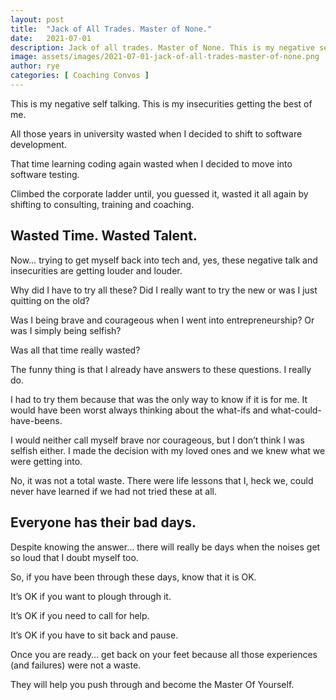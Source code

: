 ```yaml
---
layout: post
title:  "Jack of All Trades. Master of None."
date:   2021-07-01
description: Jack of all trades. Master of None. This is my negative self talking. This is my insecurities getting the best of me. All those years...
image: assets/images/2021-07-01-jack-of-all-trades-master-of-none.png
author: rye
categories: [ Coaching Convos ]
---
```


This is my negative self talking. This is my insecurities getting the best of me.

All those years in university wasted when I decided to shift to software development.

That time learning coding again wasted when I decided to move into software testing.

Climbed the corporate ladder until, you guessed it, wasted it all again by shifting to consulting, training and coaching.

## Wasted Time. Wasted Talent.

Now… trying to get myself back into tech and, yes, these negative talk and insecurities are getting louder and louder.

Why did I have to try all these? Did I really want to try the new or was I just quitting on the old?

Was I being brave and courageous when I went into entrepreneurship? Or was I simply being selfish?

Was all that time really wasted?

The funny thing is that I already have answers to these questions. I really do.

I had to try them because that was the only way to know if it is for me. It would have been worst always thinking about the what-ifs and what-could-have-beens.

I would neither call myself brave nor courageous, but I don’t think I was selfish either. I made the decision with my loved ones and we knew what we were getting into.

No, it was not a total waste. There were life lessons that I, heck we, could never have learned if we had not tried these at all.

## Everyone has their bad days.

Despite knowing the answer… there will really be days when the noises get so loud that I doubt myself too.

So, if you have been through these days, know that it is OK.

It’s OK if you want to plough through it.

It’s OK if you need to call for help.

It’s OK if you have to sit back and pause.

Once you are ready… get back on your feet because all those experiences (and failures) were not a waste.

They will help you push through and become the Master Of Yourself.
